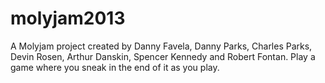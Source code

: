 molyjam2013
===========

A Molyjam project created by Danny Favela, Danny Parks, Charles Parks, Devin Rosen, Arthur Danskin, Spencer Kennedy and Robert Fontan. Play a game where you sneak in the end of it as you play.